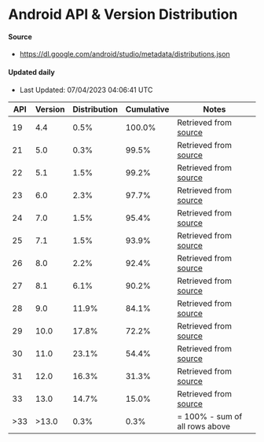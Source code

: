 # Android API & Version Distribution
#### Source
- https://dl.google.com/android/studio/metadata/distributions.json
#### Updated daily
- Last Updated: 07/04/2023 04:06:41 UTC

| API | Version | Distribution | Cumulative | Notes |
| --- | ------- | ------------ | ---------- | ----- |
| 19 | 4.4 | 0.5% | 100.0% | Retrieved from [source](#source) |
| 21 | 5.0 | 0.3% | 99.5% | Retrieved from [source](#source) |
| 22 | 5.1 | 1.5% | 99.2% | Retrieved from [source](#source) |
| 23 | 6.0 | 2.3% | 97.7% | Retrieved from [source](#source) |
| 24 | 7.0 | 1.5% | 95.4% | Retrieved from [source](#source) |
| 25 | 7.1 | 1.5% | 93.9% | Retrieved from [source](#source) |
| 26 | 8.0 | 2.2% | 92.4% | Retrieved from [source](#source) |
| 27 | 8.1 | 6.1% | 90.2% | Retrieved from [source](#source) |
| 28 | 9.0 | 11.9% | 84.1% | Retrieved from [source](#source) |
| 29 | 10.0 | 17.8% | 72.2% | Retrieved from [source](#source) |
| 30 | 11.0 | 23.1% | 54.4% | Retrieved from [source](#source) |
| 31 | 12.0 | 16.3% | 31.3% | Retrieved from [source](#source) |
| 33 | 13.0 | 14.7% | 15.0% | Retrieved from [source](#source) |
| >33 | >13.0 | 0.3% | 0.3% | = 100% - sum of all rows above |